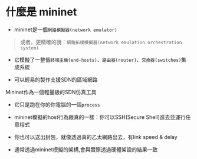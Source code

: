 # 什麼是 mininet

- mininet是一個`網路模擬器(network emulator)`
> 或者，更精確的說：`網路拓樸模擬器(network emulation orchestration system)`

- 它模擬了一整個`終端主機(end-hosts)`、`路由器(router)`、`交換器(switches)`集成系統

- 可以輕易的製作支援SDN的區域網路

Mininet作為一個輕量級的SDN仿真工具

- 它只是跑在你的你電腦的一個`process`

- mininet模擬的host行為跟真的一樣：你可以SSH(Secure Shell)進去並運行任意程式

- 你也可以送出封包，就像透過真的乙太網路出去，有link speed & delay

- 通常透過mininet模擬的架構,會與實際透過硬體架設的結果一致
